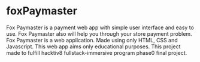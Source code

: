 # foxPaymaster
Fox Paymaster is a payment web app with simple user interface and easy to use. Fox Paymaster also will help you through your store payment problem. Fox Paymaster is a web application. Made using only HTML, CSS and Javascript. This web app aims only educational purposes. This project made to fulfill hacktiv8 fullstack-immersive program phase0 final project.
